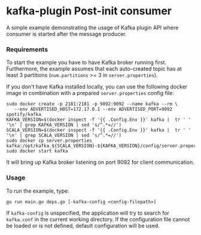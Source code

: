 # kafka-plugin Post-init consumer

A simple example demonstrating the usage of Kafka plugin API 
where consumer is started after the message producer.

### Requirements

To start the example you have to have Kafka broker running first.
Furthermore, the example assumes that each auto-created topic has
at least 3 partitions (`num.partitions` >= 3 in `server.properties`).

If you don't have Kafka installed locally, you can use the following
docker image in combination with a prepared `server.properties` config
file:
```
sudo docker create -p 2181:2181 -p 9092:9092 --name kafka --rm \
   --env ADVERTISED_HOST=172.17.0.1 --env ADVERTISED_PORT=9092 spotify/kafka
KAFKA_VERSION=$(docker inspect -f '{{ .Config.Env }}' kafka |  tr ' ' '\n' | grep KAFKA_VERSION | sed 's/^.*=//')
SCALA_VERSION=$(docker inspect -f '{{ .Config.Env }}' kafka |  tr ' ' '\n' | grep SCALA_VERSION | sed 's/^.*=//')
sudo docker cp server.properties kafka:/opt/kafka_${SCALA_VERSION}-${KAFKA_VERSION}/config/server.properties
sudo docker start kafka
```

It will bring up Kafka broker listening on port 9092 for client
communication.


### Usage

To run the example, type:
```
go run main.go deps.go [-kafka-config <config-filepath>]
```

If `kafka-config` is unspecified, the application will try to search
for `kafka.conf` in the current working directory.
If the configuration file cannot be loaded or is not defined, default 
configuration will be used.
